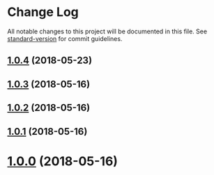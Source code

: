 # Change Log

All notable changes to this project will be documented in this file. See [standard-version](https://github.com/conventional-changelog/standard-version) for commit guidelines.

<a name="1.0.4"></a>
## [1.0.4](https://github.com/vue-a11y/vue-axe/compare/v1.0.3...v1.0.4) (2018-05-23)



<a name="1.0.3"></a>
## [1.0.3](https://github.com/vue-a11y/vue-axe/compare/v1.0.2...v1.0.3) (2018-05-16)



<a name="1.0.2"></a>
## [1.0.2](https://github.com/vue-a11y/vue-axe/compare/v1.0.1...v1.0.2) (2018-05-16)



<a name="1.0.1"></a>
## [1.0.1](https://github.com/vue-a11y/vue-axe/compare/v1.0.0...v1.0.1) (2018-05-16)



<a name="1.0.0"></a>
# [1.0.0](https://github.com/vue-a11y/vue-axe/compare/v0.0.1...v1.0.0) (2018-05-16)
